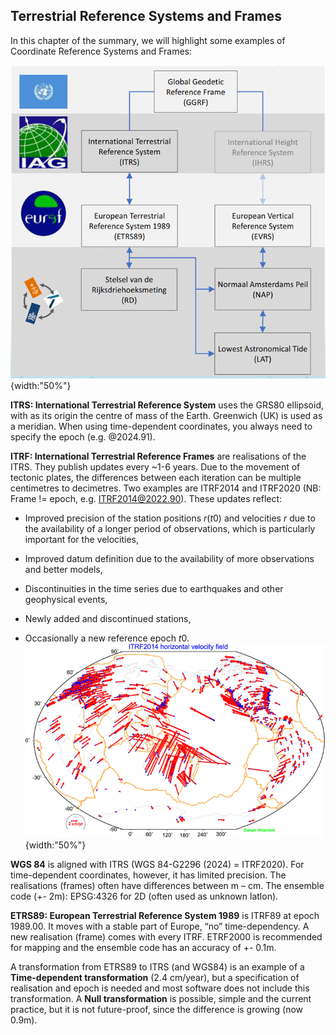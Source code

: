## Terrestrial Reference Systems and Frames

In this chapter of the summary, we will highlight some examples of Coordinate Reference Systems and Frames:

![Terrestrial Reference Systems](../../../images/GGRF.png){width:"50%"}

**ITRS: International Terrestrial Reference System** uses the GRS80 ellipsoid, with as its origin the centre of mass of the Earth. Greenwich (UK) is used as a meridian. When using time-dependent coordinates, you always need to specify the epoch (e.g. @2024.91).

**ITRF: International Terrestrial Reference Frames** are realisations of the ITRS. They publish updates every ~1-6 years. Due to the movement of tectonic plates, the differences between each iteration can be multiple centimetres to decimetres. Two examples are ITRF2014 and ITRF2020 (NB: Frame != epoch, e.g. ITRF2014@2022.90). These updates reflect:

* Improved precision of the station positions $r$($t$0) and velocities $r$ due to the availability of a longer period of observations, which is particularly important for the velocities,

* Improved datum definition due to the availability of more observations and better models,

* Discontinuities in the time series due to earthquakes and other geophysical events,

* Newly added and discontinued stations,

* Occasionally a new reference epoch $t$0.
![Changes in ITRF2014](../../../images/Horizontal_velocity_field_ITRF2014.png){width:"50%"}

**WGS 84** is aligned with ITRS (WGS 84-G2296 (2024) = ITRF2020). For time-dependent coordinates, however, it has limited precision. The realisations (frames) often have differences between m – cm. The ensemble code (+- 2m): EPSG:4326 for 2D (often used as unknown latlon).

**ETRS89: European Terrestrial Reference System 1989** is ITRF89 at epoch 1989.00. It moves with a stable part of Europe, “no” time-dependency. A new realisation (frame) comes with every ITRF. ETRF2000 is recommended for mapping and the ensemble code has an accuracy of +- 0.1m.

A transformation from ETRS89 to ITRS (and WGS84) is an example of a **Time-dependent transformation** (2.4 cm/year), but a specification of realisation and epoch is needed and most software does not include this transformation. A **Null transformation** is possible, simple and the current practice, but it is not future-proof, since the difference is growing (now 0.9m).
